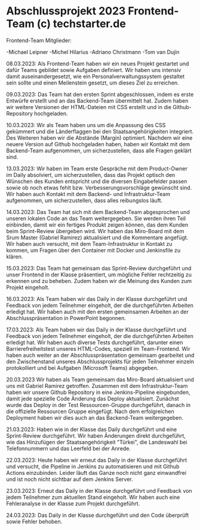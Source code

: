 # Abschlussprojekt 2023 Frontend-Team (c) techstarter.de
Frontend-Team Mitglieder: 

-Michael Leipner
-Michel Hilarius
-Adriano Christmann
-Tom van Dujin

08.03.2023:
Als Frontend-Team haben wir ein neues Projekt gestartet und dafür Teams gebildet sowie Aufgaben definiert. Wir haben uns intensiv damit auseinandergesetzt, wie ein Personalverwaltungssystem gestaltet sein sollte und einen Meilenstein gesetzt, um dieses Ziel zu erreichen.

09.03.2023:
Das Team hat den ersten Sprint abgeschlossen, indem es erste Entwürfe erstellt und an das Backend-Team übermittelt hat. Zudem haben wir weitere Versionen der HTML-Dateien mit CSS erstellt und in die Github-Repository hochgeladen.

10.03.2023:
Wir als Team haben uns um die Anpassung des CSS gekümmert und die Länderflaggen bei den Staatsangehörigkeiten integriert. Des Weiteren haben wir die Abstände (Margin) optimiert. Nachdem wir eine neuere Version auf Github hochgeladen haben, haben wir Kontakt mit dem Backend-Team aufgenommen, um sicherzustellen, dass alle Fragen geklärt sind.

13.03.2023:
Wir haben im Team erste Gespräche mit dem Product-Owner im Daily absolviert, um sicherzustellen, dass das Projekt optisch den Wünschen des Kunden entspricht und die diversen Eingabefelder passen sowie ob noch etwas fehlt bzw. Verbesserungsvorschläge gewünscht sind. 
Wir haben auch Kontakt mit dem Backend- und Infrastruktur-Team aufgenommen, um sicherzustellen, dass alles reibungslos läuft.

14.03.2023:
Das Team hat sich mit dem Backend-Team abgesprochen und unseren lokalen Code an das Team weitergegeben. 
Sie werden ihren Teil einbinden, damit wir ein fertiges Produkt zeigen können, das dem Kunden beim Sprint-Review übergeben wird. 
Wir haben das Miro-Board mit dem Srum Master (Gabriel Ramirez) aktualisiert und die Kommentare angefügt. 
Wir haben auch versucht, mit dem Team-Infrastruktur in Kontakt zu kommen, um Fragen über den Container mit Docker und Jenkinsfile zu klären.

15.03.2023:
Das Team hat gemeinsam das Sprint-Review durchgeführt und unser Frontend in der Klasse präsentiert, 
um mögliche Fehler rechtzeitig zu erkennen und zu beheben. 
Zudem haben wir die Meinung des Kunden zum Projekt eingeholt.

16.03.2023:
Als Team haben wir das Daily in der Klasse durchgeführt und Feedback von jedem Teilnehmer eingeholt, 
der die durchgeführten Arbeiten erledigt hat. 
Wir haben auch mit den ersten gemeinsamen Arbeiten an der Abschlusspräsentation in PowerPoint begonnen.

17.03.2023:
Als Team haben wir das Daily in der Klasse durchgeführt und Feedback von jedem Teilnehmer eingeholt, der die durchgeführten Arbeiten erledigt hat. 
Wir haben auch diverse Tests durchgeführt, darunter einen Barrierefreiheitstest unseres HTML-Codes, speziell im Team-Frontend. 
Wir haben auch weiter an der Abschlusspräsentation gemeinsam gearbeitet und den Zwischenstand unseres Abschlussprojekts für jeden Teilnehmer einzeln protokolliert und bei Aufgaben (Microsoft Teams) abgegeben.

20.03.2023 
Wir haben als Team gemeinsam das Miro-Board aktualisiert und uns mit Gabriel Ramirez getroffen. 
Zusammen mit dem Infrastruktur-Team haben wir unsere Github Repository in eine Jenkins-Pipeline eingebunden, 
damit jede spezielle Code Änderung das Deploy aktualisiert. 
Zunächst wurde das Deploy in der Test Ressourcen-Gruppe durchgeführt, danach in die offizielle Ressourcen Gruppe eingefügt. 
Nach dem erfolgreichen Deployment haben wir dies auch an das Backend-Team weitergegeben.

21.03.2023:
Haben wie in der Klasse das Daily durchgeführt und eine Sprint-Review durchgeführt. 
Wir haben Änderungen direkt durchgeführt, wie das Hinzufügen der Staatsangehörigkeit "Türkei", 
die Landeswahl bei Telefonnummern und das Leerfeld bei der Anrede.

22.03.2023:
Heute haben wir erneut das Daily in der Klasse durchgeführt und versucht, die Pipeline in Jenkins zu automatisieren und mit Github Actions einzubinden. 
Leider läuft das Ganze noch nicht ganz einwandfrei und ist noch nicht sichtbar auf dem Jenkins Server.

23.03.2023:
Erneut das Daily in der Klasse durchgeführt und Feedback von jedem Teilnehmer zum aktuellen Stand eingeholt. 
Wir haben auch eine Fehleranalyse in der Klasse zum Projekt durchgeführt.

24.03.2023:
Das Daily in der Klasse durchgeführt und den Code überprüft sowie Fehler behoben.
